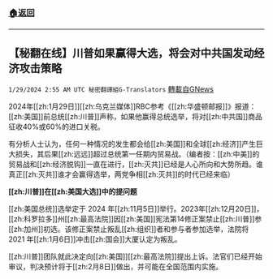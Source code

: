 ###  [:house:返回](README.md)
---


## 【秘翻在线】川普如果赢得大选，将会对中共国发动经济攻击策略
`1/29/2024 2:55 AM UTC 秘密翻譯組G-Translators` [轉載自GNews](https://gnews.org/articles/2261474)

2024年[[zh:1月29日]][[zh:乌克兰媒体]]RBC参考《[[zh:华盛顿邮报]]》报道：[[zh:美国]]前总统[[zh:川普]]声称，如果他赢得总统选举，将对[[zh:中共国]]商品征收40%或60%的进口关税。

有分析人士认为，任何一种情况的发生都会给[[zh:美国]]和全球[[zh:经济]]产生巨大损失，其后果[[zh:远远]]超过总统第一任期内贸易战。（编者按：[[zh:中美]]的贸易战和[[zh:经济脱钩]]一直在进行，[[zh:灭共]]已经是人心所向和大势所趋。谁真正[[zh:灭共]]谁才会赢得选举，两党争相[[zh:灭共]]的时代已经来临）

**[[zh:川普]]在[[zh:美国大选]]中的提问题**

[[zh:美国总统]]选举定于 2024 年[[zh:11月5日]]举行。2023年[[zh:12月20日]]，[[zh:科罗拉多]]州[[zh:最高法院]]因[[zh:美国]]宪法第14修正案禁止[[zh:川普]]参[[zh:加州]]初选。该修正案禁止叛乱[[zh:组织]]者和参与者参加选举，法院将 2021 年[[zh:1月6日]]冲击[[zh:国会]]大厦认定为叛乱。

[[zh:川普]]团队就此决定向[[zh:美国]][[zh:最高法院]]提出上诉。法官们已经开始审议，判决预计将于[[zh:2月8日]]做出，并可能在全国范围内实施。
